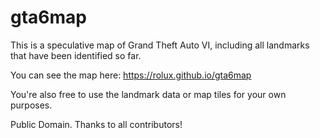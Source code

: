 # gta6map

This is a speculative map of Grand Theft Auto VI, including all landmarks that have been identified so far.

You can see the map here: https://rolux.github.io/gta6map

You're also free to use the landmark data or map tiles for your own purposes.

Public Domain. Thanks to all contributors!